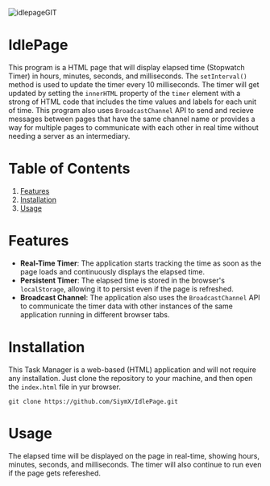 ![idlepageGIT](https://github.com/SiymX/IdlePage/assets/63435885/910bb240-99f0-4898-a94d-3fb7de5ff745)


# IdlePage
This program is a HTML page that will display elapsed time (Stopwatch Timer) in hours, minutes, seconds, and milliseconds. The `setInterval()` method is used to update the timer every 10 milliseconds.
The timer will get updated by setting the `innerHTML` property of the `timer` element with a strong of HTML code that includes the time values and labels for each unit of time. 
This program also uses `BroadcastChannel` API to send and recieve messages between pages that have the same channel name or provides a way for multiple pages to communicate with each other in real time
without needing a server as an intermediary.



# Table of Contents
1. [Features](#features)
2. [Installation](#installation)
3. [Usage](#usage)




# Features
- **Real-Time Timer**: The application starts tracking the time as soon as the page loads and continuously displays the elapsed time.
- **Persistent Timer**: The elapsed time is stored in the browser's `localStorage`, allowing it to persist even if the page is refreshed.
- **Broadcast Channel**: The application also uses the `BroadcastChannel` API to communicate the timer data with other instances of the same application running in different browser tabs.



# Installation
This Task Manager is a web-based (HTML) application and will not require any installation. Just clone the repository to your machine, and then open the `index.html` file in yur browser.
```
git clone https://github.com/SiymX/IdlePage.git
```



# Usage
The elapsed time will be displayed on the page in real-time, showing hours, minutes, seconds, and milliseconds. The timer will also continue to run even if the page gets refereshed. 

